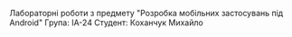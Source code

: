 Лабораторні роботи з предмету "Розробка мобільних застосувань під Android" 
Група: ІА-24
Студент: Коханчук Михайло
